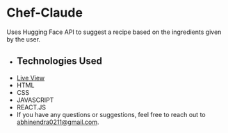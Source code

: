 # Chef-Claude
Uses Hugging Face API to suggest a recipe based on the ingredients given by the user.
- ## Technologies Used
- [Live View](https://chef-claude-ten.vercel.app//)
- HTML
- CSS
- JAVASCRIPT
- REACT.JS
- If you have any questions or suggestions, feel free to reach out to [abhinendra0211@gmail.com](mailto:abhinendra0211@gmail.com).

